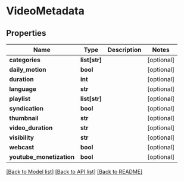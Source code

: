 # VideoMetadata

## Properties
Name | Type | Description | Notes
------------ | ------------- | ------------- | -------------
**categories** | **list[str]** |  | [optional] 
**daily_motion** | **bool** |  | [optional] 
**duration** | **int** |  | [optional] 
**language** | **str** |  | [optional] 
**playlist** | **list[str]** |  | [optional] 
**syndication** | **bool** |  | [optional] 
**thumbnail** | **str** |  | [optional] 
**video_duration** | **str** |  | [optional] 
**visibility** | **str** |  | [optional] 
**webcast** | **bool** |  | [optional] 
**youtube_monetization** | **bool** |  | [optional] 

[[Back to Model list]](../README.md#documentation-for-models) [[Back to API list]](../README.md#documentation-for-api-endpoints) [[Back to README]](../README.md)


